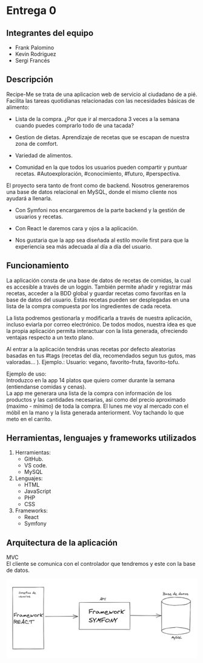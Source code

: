 # Entrega 0

## Integrantes del equipo

- Frank Palomino
- Kevin Rodriguez
- Sergi Francés

## Descripción

Recipe-Me se trata de una aplicacion web de servicio al ciudadano de a pié. Facilita las tareas quotidianas relacionadas con las necesidades básicas de alimento:

- Lista de la compra.
  ¿Por que ir al mercadona 3 veces a la semana cuando puedes comprarlo todo de una tacada?

- Gestion de dietas. Aprendizaje de recetas que se escapan de nuestra zona de comfort.

- Variedad de alimentos.

- Comunidad en la que todos los usuarios pueden compartir y puntuar recetas. #Autoexploración, #conocimiento, #futuro, #perspectiva.

El proyecto sera tanto de front como de backend. Nosotros generaremos una base de datos relacional en MySQL, donde el mismo cliente nos ayudará a llenarla.

- Con Symfoni nos encargaremos de la parte backend y la gestión de usuarios y recetas.

- Con React le daremos cara y ojos a la aplicación.

* Nos gustaria que la app sea diseñada al estilo movile first para que la experiencia sea más adecuada al día a día del usuario.

## Funcionamiento

La aplicación consta de una base de datos de recetas de comidas, la cual es accesible a través de un loggin. También permite añadir y registrar más recetas, acceder a la BDD global y guardar recetas como favoritas en la base de datos del usuario.
Estás recetas pueden ser desplegadas en una lista de la compra compuesta por los ingredientes de cada receta.

La lista podremos gestionarla y modificarla a través de nuestra aplicación, incluso eviarla por correo electrónico. De todos modos, nuestra idea es que la propia aplicación permita interactuar con la lista generada, ofreciendo ventajas respecto a un texto plano.

Al entrar a la aplicación tendrás unas recetas por defecto aleatorias basadas en tus #tags (recetas del día, recomendados segun tus gutos, mas valoradas... ). Ejemplo.: Usuario: vegano, favorito-fruta, favorito-tofu.

Ejemplo de uso:  
Introduzco en la app 14 platos que quiero comer durante la semana (entiendanse comidas y cenas).  
La app me generara una lista de la compra con información de los productos y las cantidades necesarias, asi como del precio aproximado (maximo - mínimo) de toda la compra.
El lunes me voy al mercado con el móbil en la mano y la lista generada anteriorment. Voy tachando lo que meto en el carrito.

## Herramientas, lenguajes y frameworks utilizados

1. Herramientas:
   - GitHub.
   - VS code.
   - MySQL
2. Lenguajes:
   - HTML
   - JavaScript
   - PHP
   - CSS
3. Frameworks:
   - React
   - Symfony

## Arquitectura de la aplicación

MVC  
El cliente se comunica con el controlador que tendremos y este con la base de datos.

![alt text](./img/arquitectura.jpeg)

